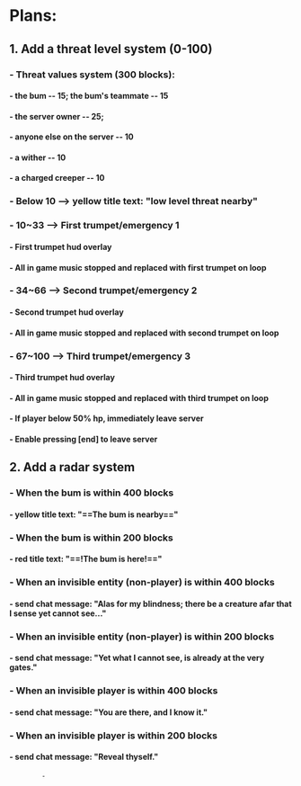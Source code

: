 # Plans:
## 1. Add a threat level system (0-100)
###     - Threat values system (300 blocks):
####        - the bum -- 15; the bum's teammate -- 15
####        - the server owner -- 25;
####        - anyone else on the server -- 10
####        - a wither -- 10
####        - a charged creeper -- 10
###     - Below 10 --> yellow title text: "low level threat nearby"
###     - 10~33 --> First trumpet/emergency 1
####        - First trumpet hud overlay
####        - All in game music stopped and replaced with first trumpet on loop
###     - 34~66 --> Second trumpet/emergency 2
####        - Second trumpet hud overlay
####        - All in game music stopped and replaced with second trumpet on loop
###     - 67~100 --> Third trumpet/emergency 3
####        - Third trumpet hud overlay
####        - All in game music stopped and replaced with third trumpet on loop
####        - If player below 50% hp, immediately leave server
####        - Enable pressing [end] to leave server
## 2. Add a radar system
###     - When the bum is within 400 blocks
####        - yellow title text: "==The bum is nearby=="
###     - When the bum is within 200 blocks
####        - red title text: "==!The bum is here!=="
###     - When an invisible entity (non-player) is within 400 blocks
####        - send chat message: "Alas for my blindness; there be a creature afar that I sense yet cannot see..."
###     - When an invisible entity (non-player) is within 200 blocks
####        - send chat message: "Yet what I cannot see, is already at the very gates."
###     - When an invisible player is within 400 blocks
####        - send chat message: "You are there, and I know it."
###     - When an invisible player is within 200 blocks
####        - send chat message: "Reveal thyself."

        
            
            - 
